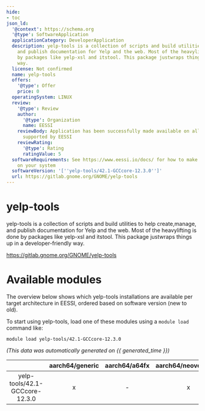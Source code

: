 ```yaml
---
hide:
- toc
json_ld:
  '@context': https://schema.org
  '@type': SoftwareApplication
  applicationCategory: DeveloperApplication
  description: yelp-tools is a collection of scripts and build utilities to help create,manage,
    and publish documentation for Yelp and the web. Most of the heavylifting is done
    by packages like yelp-xsl and itstool. This package justwraps things up in a developer-friendly
    way.
  license: Not confirmed
  name: yelp-tools
  offers:
    '@type': Offer
    price: 0
  operatingSystem: LINUX
  review:
    '@type': Review
    author:
      '@type': Organization
      name: EESSI
    reviewBody: Application has been successfully made available on all architectures
      supported by EESSI
    reviewRating:
      '@type': Rating
      ratingValue: 5
  softwareRequirements: See https://www.eessi.io/docs/ for how to make EESSI available
    on your system
  softwareVersion: '[''yelp-tools/42.1-GCCcore-12.3.0'']'
  url: https://gitlab.gnome.org/GNOME/yelp-tools
---
```


yelp-tools
==========


yelp-tools is a collection of scripts and build utilities to help create,manage, and publish documentation for Yelp and the web. Most of the heavylifting is done by packages like yelp-xsl and itstool. This package justwraps things up in a developer-friendly way.

https://gitlab.gnome.org/GNOME/yelp-tools
# Available modules


The overview below shows which yelp-tools installations are available per target architecture in EESSI, ordered based on software version (new to old).

To start using yelp-tools, load one of these modules using a `module load` command like:

```shell
module load yelp-tools/42.1-GCCcore-12.3.0
```

*(This data was automatically generated on {{ generated_time }})*

| |aarch64/generic|aarch64/a64fx|aarch64/neoverse_n1|aarch64/neoverse_v1|aarch64/nvidia/grace|x86_64/generic|x86_64/amd/zen2|x86_64/amd/zen3|x86_64/amd/zen4|x86_64/intel/cascadelake|x86_64/intel/haswell|x86_64/intel/icelake|x86_64/intel/sapphirerapids|x86_64/intel/skylake_avx512|
| :---: | :---: | :---: | :---: | :---: | :---: | :---: | :---: | :---: | :---: | :---: | :---: | :---: | :---: | :---: |
|yelp-tools/42.1-GCCcore-12.3.0|x|-|x|x|x|x|x|x|x|x|x|x|x|x|
